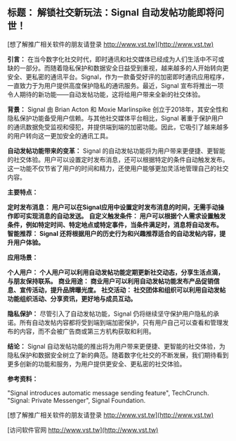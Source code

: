 ## **标题： 解锁社交新玩法：Signal 自动发帖功能即将问世！**

[想了解推广相关软件的朋友请登录 http://www.vst.tw](http://www.vst.tw)

**引言：**
在当今数字化社交时代，即时通讯和社交媒体已经成为人们生活中不可或缺的一部分。而随着隐私保护和数据安全日益受到重视，越来越多的人开始转向更安全、更私密的通讯平台。Signal，作为一款备受好评的加密即时通讯应用程序，一直致力于为用户提供高度保护隐私的通讯服务。最近，Signal 宣布将推出一项令人期待的新功能——自动发帖功能，这将给用户带来全新的社交体验。

**背景：**
Signal 由 Brian Acton 和 Moxie Marlinspike 创立于2018年，其安全性和隐私保护功能备受用户信赖。与其他社交媒体平台相比，Signal 著重于保护用户的通讯数据免受监视和侵犯，并提供端到端的加密功能。因此，它吸引了越来越多的用户转向这一更加安全的通讯工具。

**自动发帖功能带来的变革：**
Signal 的自动发帖功能将为用户带来更便捷、更智能的社交体验。用户可以设置定时发布消息，还可以根据特定的条件自动触发发布。这一功能不仅节省了用户的时间和精力，还使用户能够更加灵活地管理自己的社交内容。

**主要特点：**

**定时发布消息： 用户可以在Signal应用中设置定时发布消息的时间，无需手动操作即可实现消息的自动发送。**
**自定义触发条件： 用户可以根据个人需求设置触发条件，例如特定时间、特定地点或特定事件，当条件满足时，消息将自动发布。**
**智能推荐： Signal 还将根据用户的历史行为和兴趣推荐适合的自动发帖内容，提升用户体验。**

**应用场景：**

**个人用户： 个人用户可以利用自动发帖功能定期更新社交动态，分享生活点滴，与朋友保持联系。**
**商业用途： 商业用户可以利用自动发帖功能发布产品促销信息、宣传活动，提升品牌曝光度。**
**社交活动： 社交团体和组织可以利用自动发帖功能组织活动、分享资讯，更好地与成员互动。**

**隐私保护：**
尽管引入了自动发帖功能，Signal 仍将继续坚守保护用户隐私的承诺。所有自动发帖内容都将受到端到端加密保护，只有用户自己可以查看和管理发布的内容，而不会被广告商或第三方机构获取和利用。

**结论：**
Signal 自动发帖功能的推出将为用户带来更便捷、更智能的社交体验，为隐私保护和数据安全树立了新的典范。随着数字化社交的不断发展，我们期待看到更多创新的功能和服务，为用户提供更安全、更私密的社交体验。

**参考资料：**

"Signal introduces automatic message sending feature", TechCrunch.
"Signal: Private Messenger", Signal Foundation.

[想了解推广相关软件的朋友请登录 http://www.vst.tw](http://www.vst.tw)


[访问软件官网 http://www.vst.tw](http://www.vst.tw)
